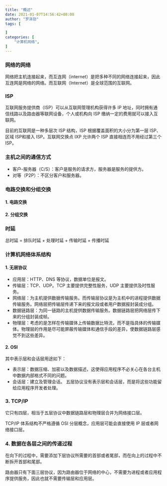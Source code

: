```yaml
---
title: "概述"
date: 2021-01-07T14:56:42+08:00
author: "罗泽勋"
tags: [

]
categories: [
    "计算机网络",
]
---
```


### 网络的网络
网络把主机连接起来，而互连网（internet）是把多种不同的网络连接起来，因此互连网是网络的网络。而互联网（Internet）是全球范围的互联网。  

### ISP 
互联网服务提供商（ISP）可以从互联网管理机构获得许多 IP 地址，同时拥有通信线路以及路由器等联网设备，个人或机构向 ISP 缴纳一定的费用就可以接入互联网。

目前的互联网是一种多层次 ISP 结构，ISP 根据覆盖面积的大小分为第一层 ISP、区域 ISP和接入 ISP。互联网交换点 IXP 允许两个 ISP 直接相连而不用经过第三个 ISP。

### 主机之间的通信方式
* 客户-服务器（C/S）：客户是服务的请求方，服务器是服务的提供方。
* 对等（P2P）：不区分客户和服务器。

### 电路交换和分组交换
#### 1. 电路交换
#### 2. 分组交换

### 时延
总时延 = 排队时延 + 处理时延 + 传输时延 + 传播时延

### 计算机网络体系结构
#### 1. 无层协议
* 应用层：HTTP、DNS 等协议，数据单位是报文。
* 传输层：TCP、UDP。TCP 主要提供完整性服务，UDP 主要提供及时性服务。
* 网络层：为主机提供数据传输服务。而传输层协议是为主机中的进程提供数据传输服务。网络层把传输层传递下来的报文段或者用户数据报封装成分组。
* 数据链路层：为同一链路的主机提供数据传输服务。数据链路层把网络层传下来的分组封装成帧。
* 物理层：考虑的是怎样在传输媒体上传输数据比特流，而不是指具体的传输媒体。物理层的作用是尽可能屏蔽传输媒体和通信手段的差异，使数据链路层感觉不到这些差异。

#### 2. OSI 
其中表示层和会话层用途如下：
* 表示层：数据压缩、加密以及数据描述，这使得应用程序不必关心在各台主机中数据内部格式不同的问题。
* 会话层：建立及管理会话。
五层协议没有表示层和会话层，而是将这些功能留给应用程序开发者处理。

### 3. TCP/IP
它只有四层，相当于五层协议中数据链路层和物理层合并为网络接口层。

TCP/IP 体系结构不严格遵循 OSI 分层概念，应用层可能会直接使用 IP 层或者网络接口层。

### 4. 数据在各层之间的传递过程
在向下的过程中，需要添加下层协议所需要的首部或者尾部，而在向上的过程中不断拆开首部和尾部。

路由器只有下面三层协议，因为路由器位于网络的中心，不需要为进程或者应用程序提供服务，因此也就不需要传输层和应用层。





































